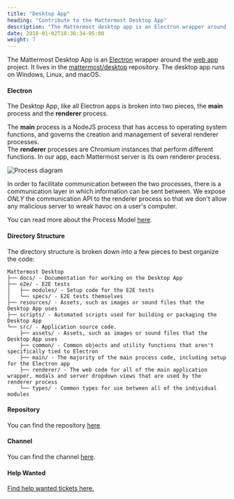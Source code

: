 ```yaml
---
title: "Desktop App"
heading: "Contribute to the Mattermost Desktop App"
description: "The Mattermost desktop app is an Electron wrapper around the web app project. It lives in the mattermost/desktop repository."
date: 2018-01-02T10:36:34-05:00
weight: 7
---
```


The Mattermost Desktop App is an [Electron](https://electronjs.org/) wrapper around the [web app](/contribute/webapp) project. It lives in the [mattermost/desktop](https://github.com/mattermost/desktop) repository. The desktop app runs on Windows, Linux, and macOS.

#### Electron
The Desktop App, like all Electron apps is broken into two pieces, the **main** process and the **renderer** process.

The **main** process is a NodeJS process that has access to operating system functions, and governs the creation and management of several renderer processes.  
The **renderer** processes are Chromium instances that perform different functions. In our app, each Mattermost server is its own renderer process.

![Process diagram](/contribute/desktop/process-diagram.png)

In order to facilitate communication between the two processes, there is a communication layer in which information can be sent between. We expose *ONLY* the communication API to the renderer process so that we don't allow any malicious server to wreak havoc on a user's computer.

You can read more about the Process Model [here](https://www.electronjs.org/docs/latest/tutorial/process-model).

#### Directory Structure
The directory structure is broken down into a few pieces to best organize the code:

```
Mattermost Desktop
├── docs/ - Documentation for working on the Desktop App
├── e2e/ - E2E tests
│   ├── modules/ - Setup code for the E2E tests
│   └── specs/ - E2E tests themselves
├── resources/ - Assets, such as images or sound files that the Desktop App uses
├── scripts/ - Automated scripts used for building or packaging the Desktop App
└── src/ - Application source code.
    ├── assets/ - Assets, such as images or sound files that the Desktop App uses
    ├── common/ - Common objects and utility functions that aren't specifically tied to Electron
    ├── main/ - The majority of the main process code, including setup for the Electron app
    ├── renderer/ - The web code for all of the main application wrapper, modals and server dropdown views that are used by the renderer process
    └── types/ - Common types for use between all of the individual modules
```

#### Repository

You can find the repository [here](https://github.com/mattermost/desktop).

#### Channel

You can find the channel [here](https://community.mattermost.com/core/channels/desktop-app).

#### Help Wanted

[Find help wanted tickets here.](https://mattermost.com/pl/help-wanted-desktop)
